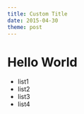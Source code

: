 ```yaml
---
title: Custom Title
date: 2015-04-30
theme: post
---
```


Hello World
===

- list1
- list2
- list3
- list4
